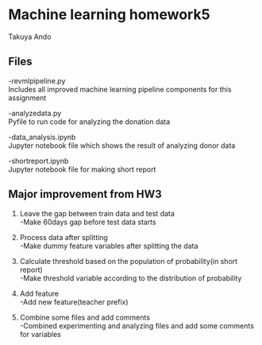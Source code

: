 # Machine learning homework5

Takuya Ando

## Files

-revmlpipeline.py  
Includes all improved machine learning pipeline components for this assignment

-analyzedata.py  
Pyfile to run code for analyzing the donation data

-data_analysis.ipynb  
Jupyter notebook file which shows the result of analyzing donor data

-shortreport.ipynb  
Jupyter notebook file for making short report


## Major improvement from HW3

1. Leave the gap between train data and test data  
-Make 60days gap before test data starts

2. Process data after splitting  
-Make dummy feature variables after splitting the data

3. Calculate threshold based on the population of probability(in short report)  
-Make threshold variable according to the distribution of probability

4. Add feature  
-Add new feature(teacher prefix)

5. Combine some files and add comments  
-Combined experimenting and analyzing files and add some comments for variables
